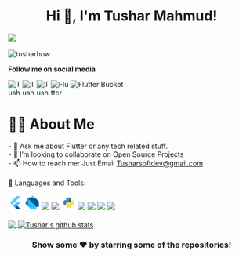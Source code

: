 <h1 align="center">Hi 👋, I'm Tushar Mahmud!</h1>

<code><img src="https://user-images.githubusercontent.com/65107679/158521636-0d8a5954-65f3-4c79-9a02-24d6d3c1f2fc.png"></code>

<p align="left"> <img src="https://komarev.com/ghpvc/?username=tusharhow&label=Views&color=blue" alt="tusharhow"/> </p>

**Follow me on social media** </br>
<!-- </br> -->
<a href="https://twitter.com/tusharhow">
  <img align="left" alt="Tushar's Twitter" width="29px" height="30" src="https://cdn2.iconfinder.com/data/icons/social-media-2285/512/1_Twitter3_colored_svg-1024.png" />
</a>
<a href="https://linkedin.com/in/tusharhow">
  <img align="left" alt="Tushar's Linkdein" width="29px" height="30" src="https://cdn2.iconfinder.com/data/icons/social-media-2285/512/1_Linkedin_unofficial_colored_svg-1024.png" />
</a>
<a href="https://www.facebook.com/tusharhow/">
  <img align="left" alt="Tushar's Facebook" width="29px" height="30" src="https://cdn1.iconfinder.com/data/icons/social-media-2285/512/Colored_Facebook3_svg-1024.png" />
  <a href="https://youtube.com/c/flutterbucket">
  <img align="left" alt="Flutter Bucket" width="40px" height="30px" src="https://www.transparentpng.com/download/youtube-logo/youtube-logo-background-3.png" />
</a>
    <a href="https://medium.com/@tusharhow">
  <img align="left" alt="Flutter Bucket" width="110px" height="30px" src="https://miro.medium.com/max/8978/1*s986xIGqhfsN8U--09_AdA.png" />
</a>
<br/>
<br/>
<h1 align="left">🙋‍♂️ About Me</h1>
-   💬 Ask me about Flutter or any tech related stuff.<br/>
-   👯 I’m looking to collaborate on Open Source Projects<br/>
-   📫 How to reach me: Just Email <a href="mailto:webmaster@example.com">Tusharsoftdev@gmail.com</a>
<br/><br/>
🚀 Languages and Tools:
<br/><br/>
<code><img height="30" src="https://raw.githubusercontent.com/github/explore/80688e429a7d4ef2fca1e82350fe8e3517d3494d/topics/flutter/flutter.png"></code>
<code><img height="30" src="https://raw.githubusercontent.com/github/explore/80688e429a7d4ef2fca1e82350fe8e3517d3494d/topics/dart/dart.png"></code>
<code><img height="30" src="https://user-images.githubusercontent.com/65107679/90792959-f2375480-e32c-11ea-9981-28a1e79ef08f.png"></code>
<code><img height="30" src="https://user-images.githubusercontent.com/65107679/90793334-6f62c980-e32d-11ea-82e1-5ada899d078b.png"></code>
<code><img height="30" src="https://raw.githubusercontent.com/github/explore/80688e429a7d4ef2fca1e82350fe8e3517d3494d/topics/python/python.png"></code>
<code><img height="30" src="https://img.icons8.com/color/48/000000/firebase.png"></code>
  <code><img height="35" src="https://user-images.githubusercontent.com/65107679/164997736-84686259-f1ba-454d-a65e-919045be9e6a.png"></code>
<code><img height="30" src="https://e7.pngegg.com/pngimages/239/7/png-clipart-gopher-docker-computer-programming-clojure-others-snout-computer-programming.png"></code>
<code><img height="30" src="https://webimages.mongodb.com/_com_assets/cms/MongoDB_Logo_FullColorBlack_RGB-4td3yuxzjs.png?auto=format%2Ccompress"></code>
<br/><br/>
<a href="https://github.com/tusharhow">
  <img align="center" src="https://github-readme-stats.vercel.app/api/top-langs/?username=tusharhow&theme=light&hide_langs_below=1" />
</a>
<a href="https://github.com/tusharhow">
 <img align="center" src="https://github-readme-stats.vercel.app/api?username=tusharhow&show_icons=true&theme=light&line_height=27" alt="Tushar's github stats"/>
</a>

<div align="center">
  
### Show some ❤️ by starring some of the repositories!

</div>
